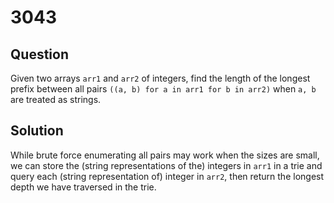 # 3043

## Question

Given two arrays `arr1` and `arr2` of integers, find the length of the longest prefix between all pairs `((a, b) for a in arr1 for b in arr2)` when `a, b` are treated as strings.

## Solution

While brute force enumerating all pairs may work when the sizes are small, we can store the (string representations of the) integers in `arr1` in a trie and query each (string representation of) integer in `arr2`, then return the longest depth we have traversed in the trie.

